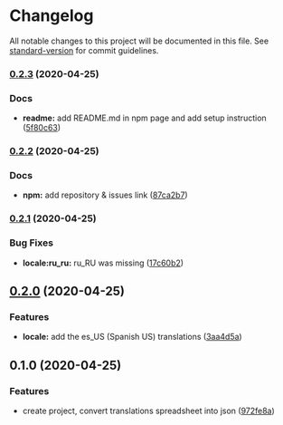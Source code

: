 # Changelog

All notable changes to this project will be documented in this file. See [standard-version](https://github.com/conventional-changelog/standard-version) for commit guidelines.

### [0.2.3](https://github.com/Stun3R/acnh-translations-sheet-to-json/compare/v0.2.2...v0.2.3) (2020-04-25)


### Docs

* **readme:** add README.md in npm page and add setup instruction ([5f80c63](https://github.com/Stun3R/acnh-translations-sheet-to-json/commit/5f80c63c95527b263c97beda4e6d558b90c1e081))

### [0.2.2](https://github.com/Stun3R/acnh-translations-sheet-to-json/compare/v0.2.1...v0.2.2) (2020-04-25)


### Docs

* **npm:** add repository & issues link ([87ca2b7](https://github.com/Stun3R/acnh-translations-sheet-to-json/commit/87ca2b74ac07fa763ff402eee6d82f6205cf1cb7))

### [0.2.1](https://github.com/Stun3R/acnh-translations-sheet-to-json/compare/v0.2.0...v0.2.1) (2020-04-25)


### Bug Fixes

* **locale:ru_ru:** ru_RU was missing ([17c60b2](https://github.com/Stun3R/acnh-translations-sheet-to-json/commit/17c60b234fb45544456862de29865550dd5f7e30))

## [0.2.0](https://github.com/Stun3R/acnh-translations-sheet-to-json/compare/v0.1.0...v0.2.0) (2020-04-25)


### Features

* **locale:** add the es_US (Spanish US) translations ([3aa4d5a](https://github.com/Stun3R/acnh-translations-sheet-to-json/commit/3aa4d5aea6e4254c0862ce9f00e20fb4ed84fe9c))

## 0.1.0 (2020-04-25)


### Features

* create project, convert translations spreadsheet into json ([972fe8a](https://github.com/Stun3R/acnh-translations-sheet-to-json/commit/972fe8a646aac9a7ea575f0d30aea888ae73df68))
